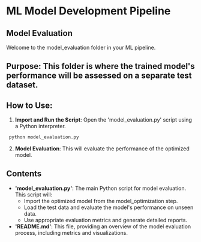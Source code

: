 # ML Model Development Pipeline  
## **Model Evaluation**

Welcome to the model_evaluation folder in your ML pipeline.

## **Purpose**: This folder is where the trained model's performance will be assessed on a separate test dataset.

## **How to Use**:
1. **Import and Run the Script**: Open the 'model_evaluation.py' script using a Python interpreter. 



```python
 python model_evaluation.py
 ```



2. **Model Evaluation**: This will evaluate the performance of the optimized model.


## **Contents**
- **'model_evaluation.py'**: The main Python script for model evaluation. This script will:
    - Import the optimized model from the model_optimization step.
    - Load the test data and evaluate the model's performance on unseen data.
    - Use appropriate evaluation metrics and generate detailed reports.
- **'README.md'**: This file, providing an overview of the model evaluation process, including metrics and visualizations. 